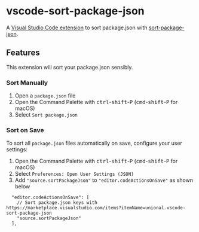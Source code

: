 # vscode-sort-package-json

A [Visual Studio Code extension][marketplace] to sort package.json with [sort-package-json].

## Features

This extension will sort your package.json sensibly.

### Sort Manually

1. Open a `package.json` file
2. Open the Command Palette with <kbd>ctrl</kbd>-<kbd>shift</kbd>-<kbd>P</kbd> (<kbd>cmd</kbd>-<kbd>shift</kbd>-<kbd>P</kbd> for macOS)
3. Select `Sort package.json`

### Sort on Save

To sort all `package.json` files automatically on save, configure your user settings:

1. Open the Command Palette with <kbd>ctrl</kbd>-<kbd>shift</kbd>-<kbd>P</kbd> (<kbd>cmd</kbd>-<kbd>shift</kbd>-<kbd>P</kbd> for macOS)
2. Select `Preferences: Open User Settings (JSON)`
3. Add `"source.sortPackageJson"` to `"editor.codeActionsOnSave"` as shown below

```json5
  "editor.codeActionsOnSave": [
    // Sort package.json keys with https://marketplace.visualstudio.com/items?itemName=unional.vscode-sort-package-json
    "source.sortPackageJson"
  ],
```

[marketplace]: https://marketplace.visualstudio.com/items?itemName=unional.vscode-sort-package-json
[sort-package-json]: https://github.com/keithamus/sort-package-json
